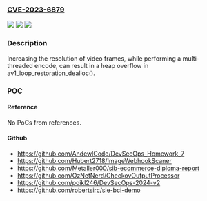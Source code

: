 ### [CVE-2023-6879](https://cve.mitre.org/cgi-bin/cvename.cgi?name=CVE-2023-6879)
![](https://img.shields.io/static/v1?label=Product&message=libaom&color=blue)
![](https://img.shields.io/static/v1?label=Version&message=0%3C%203.7.1%20&color=brighgreen)
![](https://img.shields.io/static/v1?label=Vulnerability&message=CWE-20%20Improper%20Input%20Validation&color=brighgreen)

### Description

Increasing the resolution of video frames, while performing a multi-threaded encode, can result in a heap overflow in av1_loop_restoration_dealloc().

### POC

#### Reference
No PoCs from references.

#### Github
- https://github.com/AndewlCode/DevSecOps_Homework_7
- https://github.com/Hubert2718/ImageWebhookScaner
- https://github.com/Metaller000/sib-ecommerce-diploma-report
- https://github.com/OzNetNerd/CheckovOutputProcessor
- https://github.com/poikl246/DevSecOps-2024-v2
- https://github.com/robertsirc/sle-bci-demo

